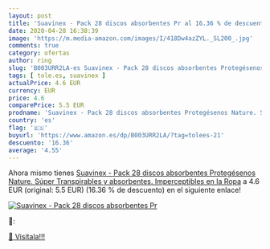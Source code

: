 ```yaml
---
layout: post
title: 'Suavinex - Pack 28 discos absorbentes Pr al 16.36 % de descuento'
date: 2020-04-28 16:38:39
image: 'https://m.media-amazon.com/images/I/418Dw4azZYL._SL200_.jpg'
comments: true
category: ofertas
author: ring
slug: 'B003URR2LA-es Suavinex - Pack 28 discos absorbentes Protegésenos Nature....'
tags: [ tole.es, suavinex ]
actualPrice: 4.6 EUR
currency: EUR
price: 4.6
comparePrice: 5.5 EUR
prodname: 'Suavinex - Pack 28 discos absorbentes Protegésenos Nature. Súper Transpirables y absorbentes. Imperceptibles en la Ropa'
country: 'es'
flag: '🇪🇸'
buyurl: 'https://www.amazon.es/dp/B003URR2LA/?tag=tolees-21'
descuento: '16.36'
average: '4.55'
---
```


Ahora mismo tienes [Suavinex - Pack 28 discos absorbentes Protegésenos Nature. Súper Transpirables y absorbentes. Imperceptibles en la Ropa](https://www.amazon.es/dp/B003URR2LA/?tag=tolees-21) a 4.6 EUR (original: 5.5 EUR) (16.36 %  de descuento) en el siguiente enlace!

[![Suavinex - Pack 28 discos absorbentes Pr](https://m.media-amazon.com/images/I/418Dw4azZYL._SL200_.jpg)](https://www.amazon.es/dp/B003URR2LA/?tag=tolees-21)

🔎:


[🛒 Visítala!!!](https://www.amazon.es/dp/B003URR2LA/?tag=tolees-21)
